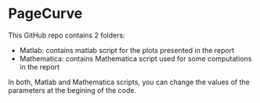 # PageCurve
This GitHub repo contains 2 folders:
  * Matlab: contains matlab script for the plots presented in the report
  * Mathematica: contains Mathematica script used for some computations in the report
 
 In both, Matlab and Mathematica scripts, you can change the values of the parameters at the begining of the code.
